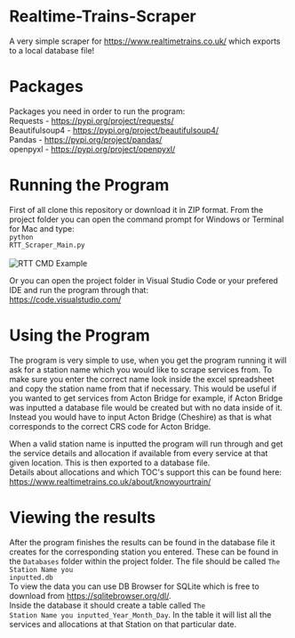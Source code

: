 # Realtime-Trains-Scraper
A very simple scraper for https://www.realtimetrains.co.uk/ which exports to a local database file!

# Packages
Packages you need in order to run the program: <br />
Requests - https://pypi.org/project/requests/ <br />
Beautifulsoup4 - https://pypi.org/project/beautifulsoup4/ <br />
Pandas - https://pypi.org/project/pandas/ <br />
openpyxl - https://pypi.org/project/openpyxl/ <br />

# Running the Program
First of all clone this repository or download it in ZIP format. 
From the project folder you can open the command prompt for Windows or Terminal for Mac and type: <br />
<code>python RTT_Scraper_Main.py</code> <br />
<br />
![RTT CMD Example](https://user-images.githubusercontent.com/86208560/159197557-c8fec7dd-f97f-4284-af71-f4675ae91545.gif)<br />

Or you can open the project folder in Visual Studio Code or your prefered IDE and run the program through that:<br />
https://code.visualstudio.com/

# Using the Program

The program is very simple to use, when you get the program running it will ask for a station name which you would like to scrape services from. To make sure you enter the correct name look inside the excel spreadsheet and copy the station name from that if necessary. This would be useful if you wanted to get services from Acton Bridge for example, if Acton Bridge was inputted a database file would be created but with no data inside of it. Instead you would have to input Acton Bridge (Cheshire) as that is what corresponds to the correct CRS code for Acton Bridge. <br />

When a valid station name is inputted the program will run through and get the service details and allocation if available from every service at that given location. This is then exported to a database file.<br />
Details about allocations and which TOC's support this can be found here: https://www.realtimetrains.co.uk/about/knowyourtrain/

# Viewing the results
After the program finishes the results can be found in the database file it creates for the corresponding station you entered. These can be found in the <code>Databases</code> folder within the project folder. The file should be called <code>The Station Name you inputted.db</code><br />
To view the data you can use DB Browser for SQLite which is free to download from https://sqlitebrowser.org/dl/. <br />
Inside the database it should create a table called <code>The Station Name you inputted_Year_Month_Day</code>. In the table it will list all the services and allocations at that Station on that particular date. 
